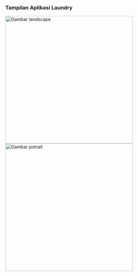 <h3>Tampilan Aplikasi Laundry</h3>
<img scr="https://github.com/cahayaaya/laundry/blob/master/PotraitLaundry.jpg?raw=true" alt="Gambar landscape"
width="400">
<img scr="https://github.com/cahayaaya/laundry/blob/master/LandscapeLaundry.jpg?raw=true" alt="Gambar potrait"
width="400">
